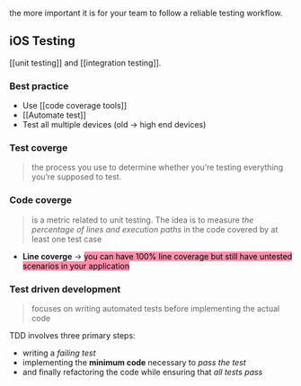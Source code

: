 the more important it is for your team to follow a reliable testing workflow.
## **iOS Testing**

[[unit testing]] and [[integration testing]].

### Best practice
- Use [[code coverage tools]]
- [[Automate test]]
- Test all multiple devices (old -> high end devices)

### Test coverge
> the process you use to determine whether you’re testing everything you’re supposed to test.

### Code coverge
> is a metric related to unit testing. The idea is to measure *the percentage of lines and execution paths* in the code covered by at least one test case

- **Line coverge** -> <mark style="background: #FF5582A6;">you can have 100% line coverage but still have untested scenarios in your application</mark>

### Test driven development
> focuses on writing automated tests before implementing the actual code

TDD involves three primary steps: 
- writing a *failing test*
- implementing the **minimum code** necessary to *pass the test*
- and finally refactoring the code while ensuring that *all tests pass*

